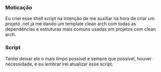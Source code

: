 ### Moticação

Eu criei esse shell script na intenção de me auxiliar na hora de criar um projeto .net já me dando um template clean arch com todas as dependências e estruturas mais comuns usadas em projetos com clean arch.

### Script

Tentei deixar ele o mais limpo possível e sempre que possível, houver necessidade, e eu lembrar irei atualizar esse script. 